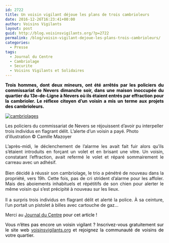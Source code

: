 ```yaml
---
id: 2722
title: Un voisin vigilant déjoue les plans de trois cambrioleurs
date: 2016-12-26T16:23:41+00:00
author: Voisins Vigilants
layout: post
guid: http://blog.voisinsvigilants.org/?p=2722
permalink: /blog/voisin-vigilant-dejoue-les-plans-trois-cambrioleurs/
categories:
  - Presse
tags:
  - Journal du Centre
  - Cambriolage
  - Securite
  - Voisins Vigilants et Solidaires
---
```

<p style="text-align: justify;">
  <strong><span style="color: #000000;">Trois hommes, dont deux mineurs, ont été arrêtés par les policiers du commissariat de Nevers dimanche soir, dans une maison inoccupée du quartier du 13e-de-Ligne à Nevers où ils étaient entrés par effraction pour la cambrioler. Le réflexe citoyen d’un voisin a mis un terme aux projets des cambrioleurs.</span></strong>
</p>


  <a href="./../../images/2016/12/illustration-cambriolage_2974455.jpeg"><img class="wp-image-2723 size-full" src="./../../images/2016/12/illustration-cambriolage_2974455.jpeg" alt="cambriolages" /></a>
  
  <p class="wp-caption-text">
    Les policiers du commissariat de Nevers se réjouissent d&rsquo;avoir pu interpeller trois individus en flagrant délit. L&rsquo;alerte d&rsquo;un voisin a payé. Photo d&rsquo;illustration © Camille Mazoyer
  </p>


<p style="text-align: justify;">
  L’après-midi, le déclenchement de l’alarme les avait fait fuir alors qu’ils s’étaient introduits en forçant un volet et en brisant une vitre. Un voisin, constatant l’effraction, avait refermé le volet et réparé sommairement le carreau avec un adhésif.<br style="color: #333f48;" /><br style="color: #333f48;" />Bien décidé à réussir son cambriolage, le trio a pénétré de nouveau dans la propriété, vers 19h. Cette fois, pas de cri strident d’alarme pour les affoler. Mais des aboiements inhabituels et répétitifs de son chien pour alerter le même voisin qui s’est précipité à nouveau sur les lieux.<br style="color: #333f48;" /><br style="color: #333f48;" />Il a surpris trois individus en flagrant délit et alerté la police. À sa ceinture, l’un portait un pistolet à billes avec cartouche de gaz&#8230;
</p>

<p style="text-align: justify;">
  Merci au <a href="http://www.lejdc.fr/nevers/faits-divers/2016/12/05/un-voisin-vigilant-dejoue-les-plans-de-trois-cambrioleurs_12196433.html">Journal du Centre</a> <span style="color: #000000;">pour cet article !</span>
</p>

<div class="detailArticlePub p402_hide" style="font-weight: inherit; font-style: inherit; color: #464646; text-align: justify;">
  <span style="color: #000000;">Vous n&rsquo;êtes pas encore un voisin vigilant ? Inscrivez-vous gratuitement sur le site web</span> <a href="http://www.voisinsvigilants.org">voisinsvigilants.org</a> <span style="color: #000000;">et rejoignez la communauté de voisins de votre quartier.</span>
</div>
